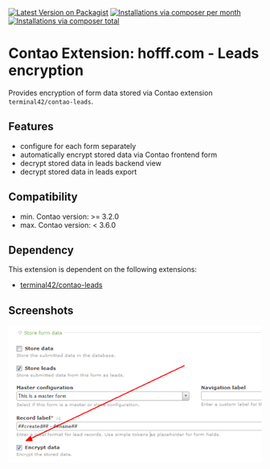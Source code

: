 [![Latest Version on Packagist](http://img.shields.io/packagist/v/hofff/contao-leads-encryption.svg?style=flat)](https://packagist.org/packages/hofff/contao-leads-encryption)
[![Installations via composer per month](http://img.shields.io/packagist/dm/hofff/contao-leads-encryption.svg?style=flat)](https://packagist.org/packages/hofff/contao-leads-encryption)
[![Installations via composer total](http://img.shields.io/packagist/dt/hofff/contao-leads-encryption.svg?style=flat)](https://packagist.org/packages/hofff/contao-leads-encryption)

# Contao Extension: hofff.com - Leads encryption

Provides encryption of form data stored via Contao extension `terminal42/contao-leads`.


## Features

- configure for each form separately
- automatically encrypt stored data via Contao frontend form
- decrypt stored data in leads backend view
- decrypt stored data in leads export


## Compatibility

- min. Contao version: >= 3.2.0
- max. Contao version: <  3.6.0


## Dependency

This extension is dependent on the following extensions:

- [terminal42/contao-leads](https://packagist.org/packages/terminal42/contao-leads)


## Screenshots

![Back end configuration](screenshot-backend.png)
